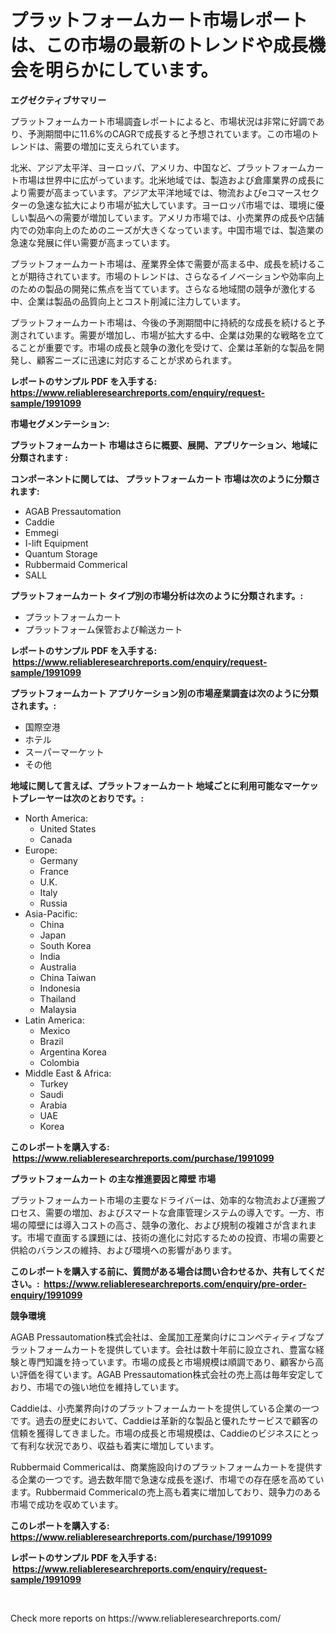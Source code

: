 <p><h1>プラットフォームカート市場レポートは、この市場の最新のトレンドや成長機会を明らかにしています。</h1></p><p><strong>エグゼクティブサマリー</strong></p>
<p><p>プラットフォームカート市場調査レポートによると、市場状況は非常に好調であり、予測期間中に11.6%のCAGRで成長すると予想されています。この市場のトレンドは、需要の増加に支えられています。</p><p>北米、アジア太平洋、ヨーロッパ、アメリカ、中国など、プラットフォームカート市場は世界中に広がっています。北米地域では、製造および倉庫業界の成長により需要が高まっています。アジア太平洋地域では、物流およびeコマースセクターの急速な拡大により市場が拡大しています。ヨーロッパ市場では、環境に優しい製品への需要が増加しています。アメリカ市場では、小売業界の成長や店舗内での効率向上のためのニーズが大きくなっています。中国市場では、製造業の急速な発展に伴い需要が高まっています。</p><p>プラットフォームカート市場は、産業界全体で需要が高まる中、成長を続けることが期待されています。市場のトレンドは、さらなるイノベーションや効率向上のための製品の開発に焦点を当てています。さらなる地域間の競争が激化する中、企業は製品の品質向上とコスト削減に注力しています。</p><p>プラットフォームカート市場は、今後の予測期間中に持続的な成長を続けると予測されています。需要が増加し、市場が拡大する中、企業は効果的な戦略を立てることが重要です。市場の成長と競争の激化を受けて、企業は革新的な製品を開発し、顧客ニーズに迅速に対応することが求められます。</p></p>
<p><strong>レポートのサンプル PDF を入手する: <a href="https://www.reliableresearchreports.com/enquiry/request-sample/1991099">https://www.reliableresearchreports.com/enquiry/request-sample/1991099</a></strong></p>
<p><strong>市場セグメンテーション:</strong></p>
<p><strong> プラットフォームカート 市場はさらに概要、展開、アプリケーション、地域に分類されます :</strong></p>
<p><strong>コンポーネントに関しては、 プラットフォームカート 市場は次のように分類されます: &nbsp;</strong></p>
<p><ul><li>AGAB Pressautomation</li><li>Caddie</li><li>Emmegi</li><li>I-lift Equipment</li><li>Quantum Storage</li><li>Rubbermaid Commerical</li><li>SALL</li></ul></p>
<p><strong> プラットフォームカート タイプ別の市場分析は次のように分類されます。:</strong></p>
<p><ul><li>プラットフォームカート</li><li>プラットフォーム保管および輸送カート</li></ul></p>
<p><strong>レポートのサンプル PDF を入手する: &nbsp;<a href="https://www.reliableresearchreports.com/enquiry/request-sample/1991099">https://www.reliableresearchreports.com/enquiry/request-sample/1991099</a></strong></p>
<p><strong> プラットフォームカート アプリケーション別の市場産業調査は次のように分類されます。:</strong></p>
<p><ul><li>国際空港</li><li>ホテル</li><li>スーパーマーケット</li><li>その他</li></ul></p>
<p><strong>地域に関して言えば、プラットフォームカート 地域ごとに利用可能なマーケットプレーヤーは次のとおりです。:</strong></p>
<p><ul>
    <li>
        North America:
        <ul>
            <li>United States</li>
            <li>Canada</li>
        </ul>
    </li>
    <li>
        Europe:
        <ul>
            <li>Germany</li>
            <li>France</li>
            <li>U.K.</li>
            <li>Italy</li>
            <li>Russia</li>
        </ul>
    </li>
    <li>
        Asia-Pacific:
        <ul>
            <li>China</li>
            <li>Japan</li>
            <li>South Korea</li>
            <li>India</li>
            <li>Australia</li>
            <li>China Taiwan</li>
            <li>Indonesia</li>
            <li>Thailand</li>
            <li>Malaysia</li>
        </ul>
    </li>
    <li>
        Latin America:
        <ul>
            <li>Mexico</li>
            <li>Brazil</li>
            <li>Argentina Korea</li>
            <li>Colombia</li>
        </ul>
    </li>
    <li>
        Middle East & Africa:
        <ul>
            <li>Turkey</li>
            <li>Saudi</li>
            <li>Arabia</li>
            <li>UAE</li>
            <li>Korea</li>
        </ul>
    </li>
    </ul></p>
<p><strong>このレポートを購入する: &nbsp;<a href="https://www.reliableresearchreports.com/purchase/1991099">https://www.reliableresearchreports.com/purchase/1991099</a></strong></p>
<p><strong>プラットフォームカート の主な推進要因と障壁 市場</strong></p>
<p><p>プラットフォームカート市場の主要なドライバーは、効率的な物流および運搬プロセス、需要の増加、およびスマートな倉庫管理システムの導入です。一方、市場の障壁には導入コストの高さ、競争の激化、および規制の複雑さが含まれます。市場で直面する課題には、技術の進化に対応するための投資、市場の需要と供給のバランスの維持、および環境への影響があります。</p></p>
<p><strong>このレポートを購入する前に、質問がある場合は問い合わせるか、共有してください。:&nbsp; <a href="https://www.reliableresearchreports.com/enquiry/pre-order-enquiry/1991099">https://www.reliableresearchreports.com/enquiry/pre-order-enquiry/1991099</a></strong></p>
<p><strong>競争環境</strong></p>
<p><p>AGAB Pressautomation株式会社は、金属加工産業向けにコンペティティブなプラットフォームカートを提供しています。会社は数十年前に設立され、豊富な経験と専門知識を持っています。市場の成長と市場規模は順調であり、顧客から高い評価を得ています。AGAB Pressautomation株式会社の売上高は毎年安定しており、市場での強い地位を維持しています。</p><p>Caddieは、小売業界向けのプラットフォームカートを提供している企業の一つです。過去の歴史において、Caddieは革新的な製品と優れたサービスで顧客の信頼を獲得してきました。市場の成長と市場規模は、Caddieのビジネスにとって有利な状況であり、収益も着実に増加しています。</p><p>Rubbermaid Commericalは、商業施設向けのプラットフォームカートを提供する企業の一つです。過去数年間で急速な成長を遂げ、市場での存在感を高めています。Rubbermaid Commericalの売上高も着実に増加しており、競争力のある市場で成功を収めています。</p></p>
<p><strong>このレポートを購入する: &nbsp; <a href="https://www.reliableresearchreports.com/purchase/1991099">https://www.reliableresearchreports.com/purchase/1991099</a></strong></p>
<p><strong>レポートのサンプル PDF を入手する: &nbsp;<a href="https://www.reliableresearchreports.com/enquiry/request-sample/1991099">https://www.reliableresearchreports.com/enquiry/request-sample/1991099</a></strong><strong></strong></p>
<p>&nbsp;</p>
<p>Check more reports on https://www.reliableresearchreports.com/</p>